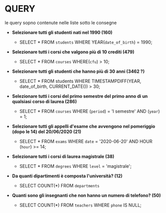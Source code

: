 # QUERY

le query sopno contenute nelle liste sotto le consegne
 
 
- **Selezionare tutti gli studenti nati nel 1990 (160)**

    - SELECT * FROM `students` WHERE YEAR(`date_of_birth`) = 1990;
    
- **Selezionare tutti i corsi che valgono più di 10 crediti (479)**
    
    - SELECT * FROM `courses` WHERE(`cfu`) > 10;
    
- **Selezionare tutti gli studenti che hanno più di 30 anni (3462 ?)**
    
    - SELECT * FROM students WHERE TIMESTAMPDIFF(YEAR, date_of_birth, CURRENT_DATE()) > 30;
    
- **Selezionare tutti i corsi del primo semestre del primo anno di un qualsiasi corso di laurea (286)**

    - SELECT * FROM `courses` WHERE (`period`) = 'I semestre' AND (`year`) = 1;
    
- **Selezionare tutti gli appelli d'esame che avvengono nel pomeriggio (dopo le 14) del 20/06/2020 (21)**

   - SELECT * FROM `exams` WHERE `date` = '2020-06-20' AND HOUR (`hour`) >= 14;
    
- **Selezionare tutti i corsi di laurea magistrale (38)**
    
   - SELECT * FROM `degrees` WHERE `level` = 'magistrale';
    
- **Da quanti dipartimenti è composta l'università? (12)**
    
   - SELECT COUNT(*) FROM `departments`
    
- **Quanti sono gli insegnanti che non hanno un numero di telefono? (50)**
    
   - SELECT COUNT(*) FROM `teachers` WHERE `phone` IS NULL;

    
